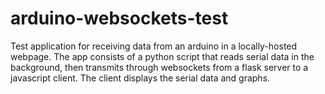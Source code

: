 # arduino-websockets-test

Test application for receiving data from an arduino in a locally-hosted webpage. The app consists of a python script that reads serial data in the background, then transmits through websockets from a flask server to a javascript client. The client displays the serial data and graphs.
